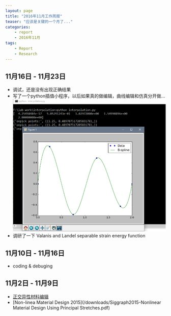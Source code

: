 ```yaml
---
layout: page
title: "2016年11月工作周报"
teaser: "应该是关键的一个月了..."
categories:
    - report
    - 2016年11月
tags:
    - Report
    - Research
---
```


## 11月16日 - 11月23日
- 调试，还是没有出现正确结果  
- 写了一个python插值小程序，以后如果真的做编辑，曲线编辑和仿真分开做...  
![report_20161123](/images/report_20161123.png)
- 调研了一下 Valanis and Landel separable strain energy function  

## 11月10日 - 11月16日
- coding & debuging

## 11月2日 - 11月9日
- [正交异性材料编辑](/downloads/report_20161109.pdf)
- [Non-linea Material Design 2015](/downloads/Siggraph2015-Nonlinear Material Design Using Principal Stretches.pdf)

